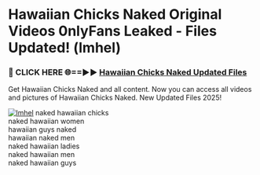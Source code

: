 # Hawaiian Chicks Naked Original Videos 0nlyFans Leaked - Files Updated! (lmhel)

<h3>🔴 CLICK HERE 🌐==►► <a href="https://tinyurl.com/yckcrads" rel="nofollow">Hawaiian Chicks Naked Updated Files</a></h3>

Get Hawaiian Chicks Naked and all content. Now you can access all videos and pictures of Hawaiian Chicks Naked. New Updated Files 2025!

[![lmhel](https://i.imgur.com/hpKpOFt.gif)](https://tinyurl.com/yckcrads)
naked hawaiian chicks<br>
naked hawaiian women<br>
hawaiian guys naked<br>
hawaiian naked men<br>
naked hawaiian ladies<br>
naked hawaiian men<br>
naked hawaiian guys
